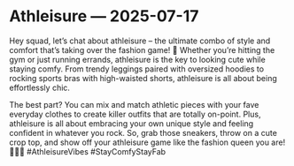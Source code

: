 # Athleisure — 2025-07-17

Hey squad, let’s chat about athleisure – the ultimate combo of style and comfort that’s taking over the fashion game! 🌟 Whether you’re hitting the gym or just running errands, athleisure is the key to looking cute while staying comfy. From trendy leggings paired with oversized hoodies to rocking sports bras with high-waisted shorts, athleisure is all about being effortlessly chic.

The best part? You can mix and match athletic pieces with your fave everyday clothes to create killer outfits that are totally on-point. Plus, athleisure is all about embracing your own unique style and feeling confident in whatever you rock. So, grab those sneakers, throw on a cute crop top, and show off your athleisure game like the fashion queen you are! 💁‍♀️✨ #AthleisureVibes #StayComfyStayFab